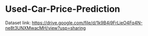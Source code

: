 # Used-Car-Price-Prediction
Dataset link: https://drive.google.com/file/d/1k9B4j9FrLieO4Fq4N-ne8t3UNXMwacMH/view?usp=sharing
